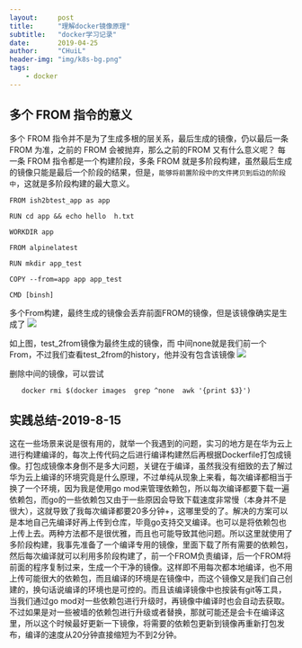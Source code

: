 ```yaml
---
layout:     post
title:      "理解docker镜像原理"
subtitle:   "docker学习记录"
date:       2019-04-25
author:     "CHuiL"
header-img: "img/k8s-bg.png"
tags:
    - docker
---
```


## 多个 FROM 指令的意义
多个 FROM 指令并不是为了生成多根的层关系，最后生成的镜像，仍以最后一条 FROM 为准，之前的 FROM 会被抛弃，那么之前的FROM 又有什么意义呢？
每一条 FROM 指令都是一个构建阶段，多条 FROM 就是多阶段构建，虽然最后生成的镜像只能是最后一个阶段的结果，但是，`能够将前置阶段中的文件拷贝到后边的阶段中`，这就是多阶段构建的最大意义。

```
FROM ish2btest_app as app

RUN cd app && echo hello  h.txt

WORKDIR app

FROM alpinelatest

RUN mkdir app_test

COPY --from=app app app_test

CMD [binsh]

```
多个From构建，最终生成的镜像会丢弃前面FROM的镜像，但是该镜像确实是生成了
![](chuilimg04-25-1.png)

如上图，test_2from镜像为最终生成的镜像，而 中间none就是我们前一个From，不过我们查看test_2from的history，他并没有包含该镜像
![](chuilimg04-25-2.png)

删除中间的镜像，可以尝试
```
   docker rmi $(docker images  grep ^none  awk '{print $3}')
```

## 实践总结-2019-8-15  

这在一些场景来说是很有用的，就举一个我遇到的问题，实习的地方是在华为云上进行构建编译的，每次上传代码之后进行编译构建然后再根据Dockerfile打包成镜像。打包成镜像本身倒不是多大问题，关键在于编译，虽然我没有细致的去了解过华为云上编译的环境究竟是什么原理，不过单纯从现象上来看，每次编译都相当于换了一个环境，因为我是使用go mod来管理依赖包，所以每次编译都要下载一遍依赖包，而go的一些依赖包又由于一些原因会导致下载速度非常慢（本身并不是很大），这就导致了我每次编译都要20多分钟+，这哪里受的了。解决的方案可以是本地自己先编译好再上传到仓库，毕竟go支持交叉编译。也可以是将依赖包也上传上去。两种方法都不是很优雅，而且也可能导致其他问题。所以这里就使用了多阶段构建，我事先准备了一个编译专用的镜像，里面下载了所有需要的依赖包，然后每次编译就可以利用多阶段构建了，前一个FROM负责编译，后一个FROM将前面的程序复制过来，生成一个干净的镜像。这样即不用每次都本地编译，也不用上传可能很大的依赖包，而且编译的环境是在镜像中，而这个镜像又是我们自己创建的，换句话说编译的环境也是可控的。而且该编译镜像中也按装有git等工具，当我们通过go mod对一些依赖包进行升级时，再镜像中编译时也会自动去获取。不过如果是对一些被墙的依赖包进行升级或者替换，那就可能还是会卡在编译这里，所以这个时候最好更新一下镜像，将需要的依赖包更新到镜像再重新打包发布，编译的速度从20分钟直接缩短为不到2分钟。
